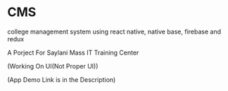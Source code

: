 # CMS
 college management system using react native, native base, firebase and redux
 
 A Porject For Saylani Mass IT Training Center
 
 (Working On UI(Not Proper UI))

(App Demo Link is in the Description)
